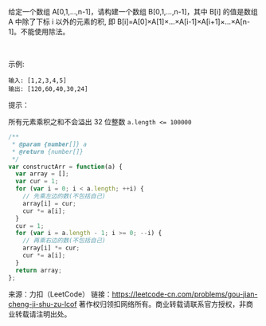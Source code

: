 给定一个数组 A[0,1,…,n-1]，请构建一个数组 B[0,1,…,n-1]，其中 B[i] 的值是数组 A 中除了下标 i 以外的元素的积, 即 B[i]=A[0]×A[1]×…×A[i-1]×A[i+1]×…×A[n-1]。不能使用除法。

 

示例:
```
输入: [1,2,3,4,5]
输出: [120,60,40,30,24]
```

提示：

所有元素乘积之和不会溢出 32 位整数
`a.length <= 100000`


```js
/**
 * @param {number[]} a
 * @return {number[]}
 */
var constructArr = function(a) {
  var array = [];
  var cur = 1;
  for (var i = 0; i < a.length; ++i) {
    // 先乘左边的数(不包括自己)
    array[i] = cur;
    cur *= a[i];
  }
  cur = 1;
  for (var i = a.length - 1; i >= 0; --i) {
    // 再乘右边的数(不包括自己)
    array[i] *= cur;
    cur *= a[i];
  }
  return array;
};
```

来源：力扣（LeetCode）
链接：https://leetcode-cn.com/problems/gou-jian-cheng-ji-shu-zu-lcof
著作权归领扣网络所有。商业转载请联系官方授权，非商业转载请注明出处。
